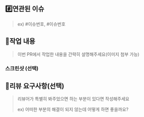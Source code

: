 ## #️⃣연관된 이슈

> ex) #이슈번호, #이슈번호

## 📝작업 내용

> 이번 PR에서 작업한 내용을 간략히 설명해주세요(이미지 첨부 가능)

### 스크린샷 (선택)

## 💬리뷰 요구사항(선택)

> 리뷰어가 특별히 봐주었으면 하는 부분이 있다면 작성해주세요
>
> ex) 어떠한 부분의 해결이 되지 않는데 어떻게 하면 좋을까요?
